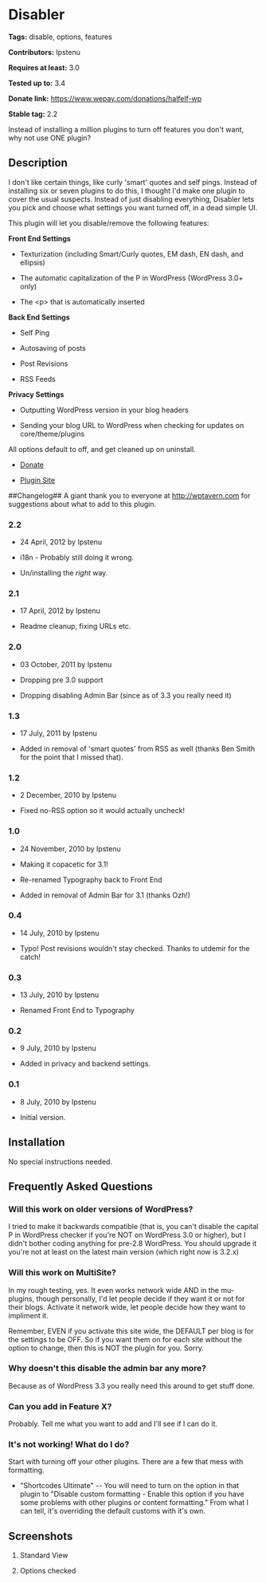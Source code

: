 # Disabler #
**Tags:** disable, options, features
  
**Contributors:** Ipstenu
  
**Requires at least:** 3.0
  
**Tested up to:** 3.4
  
**Donate link:** https://www.wepay.com/donations/halfelf-wp
  
**Stable tag:** 2.2
  


Instead of installing a million plugins to turn off features you don't want, why not use ONE plugin?



## Description ##


I don't like certain things, like curly 'smart' quotes and self pings.  Instead of installing six or seven plugins to do this, I thought I'd make one plugin to cover the usual suspects.  Instead of just disabling everything, Disabler lets you pick and choose what settings you want turned off, in a dead simple UI.



This plugin will let you disable/remove the following features:



**Front End Settings**



* Texturization (including Smart/Curly quotes, EM dash, EN dash, and ellipsis)

* The automatic capitalization of the P in WordPress (WordPress 3.0+ only)

* The &lt;p&gt; that is automatically inserted



**Back End Settings**



* Self Ping

* Autosaving of posts

* Post Revisions

* RSS Feeds



**Privacy Settings**



* Outputting WordPress version in your blog headers

* Sending your blog URL to WordPress when checking for updates on core/theme/plugins



All options default to off, and get cleaned up on uninstall.



* [Donate](https://www.wepay.com/donations/halfelf-wp)

* [Plugin Site](http://halfelf.org/disabler/)



##Changelog##
A giant thank you to everyone at http://wptavern.com for suggestions about what to add to this plugin.



### 2.2 ###
* 24 April, 2012 by Ipstenu

* i18n - Probably still doing it wrong.

* Un/installing the <em>right</em> way.



### 2.1 ###
* 17 April, 2012 by Ipstenu

* Readme cleanup, fixing URLs etc.



### 2.0 ###
* 03 October, 2011 by Ipstenu

* Dropping pre 3.0 support

* Dropping disabling Admin Bar (since as of 3.3 you really need it)



### 1.3 ###
* 17 July, 2011 by Ipstenu

* Added in removal of 'smart quotes' from RSS as well (thanks Ben Smith for the point that I missed that).



### 1.2 ###
* 2 December, 2010 by Ipstenu

* Fixed no-RSS option so it would actually uncheck!



### 1.0 ###
* 24 November, 2010 by Ipstenu

* Making it copacetic for 3.1!

* Re-renamed Typography back to Front End

* Added in removal of Admin Bar for 3.1 (thanks Ozh!)



### 0.4 ###
* 14 July, 2010 by Ipstenu

* Typo! Post revisions wouldn't stay checked.  Thanks to utdemir for the catch!



### 0.3 ###
* 13 July, 2010  by Ipstenu

* Renamed Front End to Typography



### 0.2 ###
* 9 July, 2010 by Ipstenu

* Added in privacy and backend settings.



### 0.1 ###
* 8 July, 2010 by Ipstenu

* Initial version.



## Installation ##


No special instructions needed.



## Frequently Asked Questions ##


### Will this work on older versions of WordPress? ###


I tried to make it backwards compatible (that is, you can't disable the capital P in WordPress checker if you're NOT on WordPress 3.0 or higher), but I didn't bother coding anything for pre-2.8 WordPress.  You should upgrade it you're not at least on the latest main version (which right now is 3.2.x)



### Will this work on MultiSite? ###
In my rough testing, yes.  It even works network wide AND in the mu-plugins, though personally, I'd let people decide if they want it or not for their blogs. Activate it network wide, let people decide how they want to impliment it.



Remember, EVEN if you activate this site wide, the DEFAULT per blog is for the settings to be OFF. So if you want them on for each site without the option to change, then this is NOT the plugin for you. Sorry.



### Why doesn't this disable the admin bar any more? ###
Because as of WordPress 3.3 you really need this around to get stuff done.



### Can you add in Feature X? ###
Probably. Tell me what you want to add and I'll see if I can do it.



### It's not working!  What do I do? ###
Start with turning off your other plugins.  There are a few that mess with formatting.



* "Shortcodes Ultimate" -- You will need to turn on the option in that plugin to "Disable custom formatting - Enable this option if you have some problems with other plugins or content formatting."  From what I can tell, it's overriding the default customs with it's own.



## Screenshots ##
1. Standard View

2. Options checked